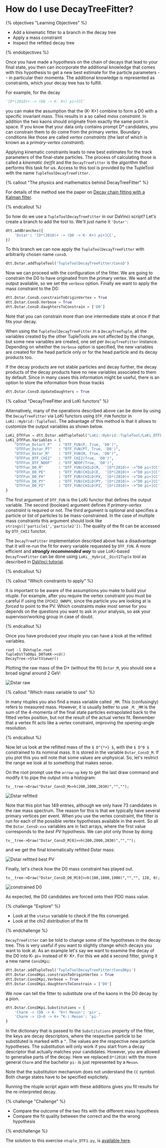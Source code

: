 # How do I use DecayTreeFitter?

{% objectives "Learning Objectives" %}

* Add a kinematic fitter to a branch in the decay tree
* Apply a mass constraint
* Inspect the refitted decay tree

{% endobjectives %} 

Once you have made a hypothesis on the chain of decays that lead to your final state, you then can incorporate the additional knowledge that comes with this hypothesis to get a new best estimate for the particle parameters -- in particular their momenta. The additional knowledge is represented as constraints, which your decay tree has to fulfill.

For example, for the decay
```python
'[D*(2010)+ -> (D0 -> K- K+) pi+]CC'
```
you can make the assumption that the (K- K+) combine to form a D0 with a specific invariant mass. This results in a so called *mass constraint*. In addition the two kaons should originate from exactly the same point in space. If you know that your data only contains prompt D\* candidates, you can constrain them to do come from the primary vertex. Boundary conditions like those are called *vertex constraints* (the last of which is known as a *primary-vertex constraint*).

Applying kinematic constraints leads to new best estimates for the track parameters of the final-state particles. The process of calculating those is called a *kinematic (re)fit* and the `DecayTreeFitter` is the algorithm that performs this task for us. Access to this tool is provided by the TupleTool with the name `TupleToolDecayTreeFitter`.

{% callout "The physics and mathematics behind DecayTreeFitter" %}

For details of the method see the paper on [Decay chain fitting with a Kalman 
filter](https://arxiv.org/abs/physics/0503191).

{% endcallout %} 

So how do we use a `TupleToolDecayTreeFitter` in our DaVinci script? Let's create a branch to add the tool to. We'll just name it `'Dstar'`:
```python
dtt.addBranches({
    'Dstar': '[D*(2010)+ -> (D0 -> K- K+) pi+]CC',
})
```
To this branch we can now apply the `TupleToolDecayTreeFitter` with arbitrarily chosen name `consD`.
```python
dtt.Dstar.addTupleTool('TupleToolDecayTreeFitter/ConsD')
```
Now we can proceed with the configuration of the fitter. We are going to constrain the D0 to have originated from the primary vertex. We want all the output available, so we set the `verbose` option. Finally we want to apply the mass constraint to the D0:
```python
dtt.Dstar.ConsD.constrainToOriginVertex = True
dtt.Dstar.ConsD.Verbose = True
dtt.Dstar.ConsD.daughtersToConstrain = ['D0']
```
Note that you can constrain more than one intermediate state at once if that fits your decay.

When using the `TupleToolDecayTreeFitter` in a `DecayTreeTuple`, all the variables created by the other TupleTools are not affected by the change, but some new variables are created, one set per `DecayTreeFitter` instance. Depending on whether the `Verbose` option is specified, the new variables are created for the head particle only or for the head particle and its decay products too.

If the decay products are not stable particles and decay further, the decay products of the decay products have no new variables associated to them by default.
Since in many cases this information might be useful, there is an option to store the information from those tracks
```python
dtt.Dstar.ConsD.UpdateDaughters = True
```

{% callout "DecayTreeFitter and LoKi functors" %}

Alternatively, many of the operations described above can be done by using the 
`DecayTreeFitter` via LoKi functors using `DTF_FUN` functor in `LoKi::Hybrid::TupleTool`.
The advantage of this method is that it allows to customize the output variables as shown below.
```python
LoKi_DTFFun = dtt.Dstar.addTupleTool("LoKi::Hybrid::TupleTool/LoKi_DTFFun")
LoKi_DTFFun.Variables = {
    "DTFFun_Dstart_P"   : "DTF_FUN(P, True, 'D0')",
    "DTFFun_Dstar_PT"   : "DTF_FUN(PT, True, 'D0')",
    "DTFFun_Dstar_M"    : "DTF_FUN(M, True, 'D0')",
    "DTFFun_DTF_CHI2"   : "DTF_CHI2(True, 'D0')",
    "DTFFun_DTF_NDOF"   : "DTF_NDOF(True, 'D0')",
    "DTFFun_D0_M"       : "DTF_FUN(CHILD(M,  '[D*(2010)+ ->^D0 pi+]CC'), True, 'D0')",
    "DTFFun_D0_PE"      : "DTF_FUN(CHILD(E,  '[D*(2010)+ ->^D0 pi+]CC'), True, 'D0')",
    "DTFFun_D0_PX"      : "DTF_FUN(CHILD(PX, '[D*(2010)+ ->^D0 pi+]CC'), True, 'D0')",
    "DTFFun_D0_PY"      : "DTF_FUN(CHILD(PY, '[D*(2010)+ ->^D0 pi+]CC'), True, 'D0')",
    "DTFFun_D0_PZ"      : "DTF_FUN(CHILD(PZ, '[D*(2010)+ ->^D0 pi+]CC'), True, 'D0')"
}
```
The first argument of `DTF_FUN` is the LoKi functor that defines the output variable. The second (boolean) argument defines if *primary-vertex constraint* is required or not. 
The third argument is optional and specifies a particle or list of particles to be mass-constrained. In the case of multiple mass constraints this argument should look like `strings(['particle1','particle2'])`. 
The quality of the fit can be accessed by `DTF_CHI2` functor. 

The `DecayTreeFitter` implementation described above has a disadvantage that it will re-run the fit for every variable requested by `DTF_FUN`. A more efficient and ***strongly recommended way*** to use LoKi-based `DecayTreeFitter` can be done using `LoKi__Hybrid__Dict2Tuple` tool as described in [DaVinci tutorial](https://twiki.cern.ch/twiki/bin/view/LHCb/DaVinciTutorial9b).

{% endcallout %} 

{% callout "Which constraints to apply" %}

It is important to be aware of the assumptions you make to build your ntuple. For 
example, after you require the vertex constraint you must be careful if using 
the `IPCHI2_OWNPV`, since the particle you are looking at is *forced* to point 
to the PV. Which constraints make most sense for you depends on the questions 
you want to ask in your analysis, so ask your supervisor/working group in case 
of doubt.

{% endcallout %} 

Once you have produced your ntuple you can have a look at the refitted variables.
```shell
root -l DVntuple.root
TupleDstToD0pi_D0ToKK->cd()
DecayTree->StartViewer()
```
Plotting the raw mass of the D* (without the fit) `Dstar_M`, you should see a broad signal around 2 GeV:

![Dstar raw](img/DstarRaw.png)

{% callout "Which mass variable to use" %}

In many ntuples you also find a mass variable called `_MM`. This (confusingly) 
refers to measured mass. However, it is usually better to use `_M`. `_MM` is 
the sum of the 4-momenta of the final state particles extrapolated back to the 
fitted vertex position, but not the result of the actual vertex fit. Remember that
a vertex fit acts like a vertex constraint, improving the opening-angle resolution.

{% endcallout %} 


Now let us look at the refitted mass of the `$ D^{*+} $`, with the `$ D^0 $` constrained to its nominal mass.
It is stored in the variable `Dstar_ConsD_M`.
If you plot this you will note that some values are unphysical.
So, let's restrict the range we look at to something that makes sense.

On the root prompt use the `arrow-up` key to get the last draw command and modify it to pipe the output into a histogram:
```shell
tv__tree->Draw("Dstar_ConsD_M>>h(200,2000,2030)","","");
```

![Dstar refitted](img/DstarRefit.png)

Note that this plot has 149 entries, although we only have 73 candidates in the raw mass spectrum. The reason for this is that we typically have several primary vertices per event. When you use the vertex constraint, the fitter is run for each of the possible vertex hypotheses available in the event. So all the `Dstar_ConsD-xxx` variables are in fact arrays, where the first value corresponds to the *best PV* hypothesis. We can plot only those by doing
```shell
tv__tree->Draw("Dstar_ConsD_M[0]>>h(200,2000,2030)","","");
```
and we get the final kinematically refitted Dstar mass:

![Dstar refitted best PV](img/DstarRefitBest.png)

Finally, let's check how the D0 mass constraint has played out.

```shell
tv__tree->Draw("Dstar_ConsD_D0_M[0]>>h(100,1800,1900)","","", 128, 0);
```

![constrained D0](img/D0Refit.png)

As expected, the D0 candidates are forced onto their PDG mass value.


{% challenge "Explore" %}

* Look at the `status` variable to check if the fits converged.
* Look at the chi2 distribution of the fit

{% endchallenge %} 

`DecayTreeFitter` can be told to change some of the hypotheses in the decay tree. This is very useful if you want to slightly change which decays you want to look at. As an example let's say we want to examine the decay of the D0 into K- pi+ instead of K- K+. For this we add a second fitter, giving it a new name `ConsDKpi`:
```python
dtt.Dstar.addTupleTool('TupleToolDecayTreeFitter/ConsDKpi')
dtt.Dstar.ConsDKpi.constrainToOriginVertex = True
dtt.Dstar.ConsDKpi.Verbose = True
dtt.Dstar.ConsDKpi.daughtersToConstrain = ['D0']
```
We now can tell the fitter to substitute one of the kaons in the D0 decay by a pion.
```python
dtt.Dstar.ConsDKpi.Substitutions = {
    'Charm -> (D0 -> K- ^K+) Meson': 'pi+',
    'Charm -> (D~0 -> K+ ^K-) Meson': 'pi-'
}
```
In the dictionary that is passed to the `Substitutions` property of the fitter, the keys are decay descriptors, where the respective particle to be substituted is marked with a `^`. The values are the respective new particle hypotheses. The substitution will only work if you start from a decay descriptor that actually matches your candidates. However, you are allowed to generalise parts of the decay. Here we replaced `D*(2010)` with the more general `Charm` and the bachelor `pi-` is just represented by a `Meson`.

Note that the substitution mechanism does not understand the `CC` symbol. Both charge states have to be specified explicitely.

Running the ntuple script again with these additions gives you fit results for the re-interpreted decay.

{% challenge "Challenge" %}

* Compare the outcome of the two fits with the different mass hypothesis
* Compare the fit quality between the correct and the the wrong hypothesis

{% endchallenge %} 


The solution to this exercise `ntuple_DTF1.py`, is [available
here](./code/decay-tree-fitter/ntuple_DTF1.py).
